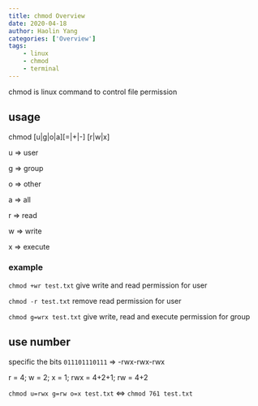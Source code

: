 ```yaml
---
title: chmod Overview
date: 2020-04-18
author: Haolin Yang
categories: ['Overview']
tags:
    - linux
    - chmod
    - terminal
---
```


chmod is linux command to control file permission

## usage

chmod [u|g|o|a][=|+|-] [r|w|x] <fileName>

u => user

g => group

o => other

a => all

r => read

w => write

x => execute

### example

`chmod +wr test.txt` give write and read permission for user

`chmod -r test.txt` remove read permission for user

`chmod g=wrx test.txt` give write, read and execute permission for group

## use number

specific the bits `011101110111` => -rwx-rwx-rwx

r = 4; w = 2; x = 1; rwx = 4+2+1; rw = 4+2

`chmod u=rwx g=rw o=x test.txt` <=> `chmod 761 test.txt`
